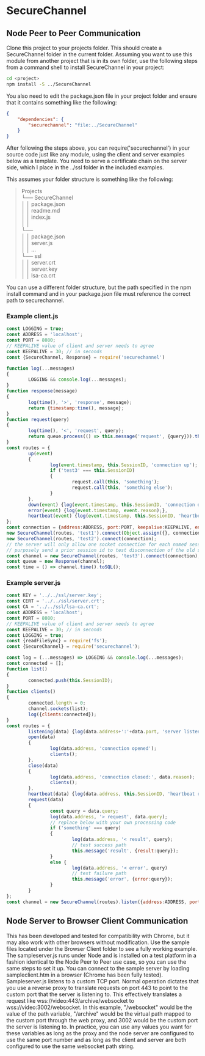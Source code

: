 # SecureChannel

## Node Peer to Peer Communication
Clone this project to your projects folder.  This should create a SecureChannel folder in the current folder.  Assuming you want to use this module from another project that is in its own folder, use the following steps from a command shell to install SecureChannel in your project:
```sh
cd <project>
npm install -S ../SecureChannel
```
You also need to edit the package.json file in your project folder and ensure that it contains something like the following:
```json
{
    "dependencies": {
        "securechannel": "file:../SecureChannel"
    }
}
```
After following the steps above, you can require('securechannel') in your source code just like any module, using the client and server examples below as a template.  You need to serve a certificate chain on the server side, which I place in the ../ssl folder in the included examples.

This assumes your folder structure is something like the following:

> Projects  
> └── SecureChannel  
>  │   │   package.json  
>  │   │   readme.md  
>  │   │   index.js  
>  │   │  
> └── <project>  
>  │   │   package.json  
>  │   │   server.js  
>  │   │   ...  
> └── ssl  
>  │   │   server.crt  
>  │   │   server.key  
>  │   │   lsa-ca.crt  

You can use a different folder structure, but the path specified in the npm install command and in your package.json file must reference the correct path to securechannel.
### Example client.js
```javascript
const LOGGING = true;
const ADDRESS = 'localhost';
const PORT = 8080;
// KEEPALIVE value of client and server needs to agree
const KEEPALIVE = 30; // in seconds
const {SecureChannel, Response} = require('securechannel')

function log(...messages)
{
        LOGGING && console.log(...messages);
}
function response(message)
{
        log(time(), '>', 'response', message);
        return {timestamp:time(), message};
}
function request(query)
{
        log(time(), '<', 'request', query);
        return queue.process(() => this.message('request', {query})).then(result => response(result), error => response(error));
}
const routes = {
        up(event)
        {
                log(event.timestamp, this.SessionID, 'connection up');
                if ('test3' === this.SessionID)
                {
                        request.call(this, 'something');
                        request.call(this, 'something else');
                }
        },
        down(event) {log(event.timestamp, this.SessionID, 'connection down');},
        error(event) {log(event.timestamp, event.reason);},
        heartbeat(event) {log(event.timestamp, this.SessionID, 'heartbeat received');}
};
const connection = {address:ADDRESS, port:PORT, keepalive:KEEPALIVE, enforceSSLVerification:false};
new SecureChannel(routes, 'test1').connect(Object.assign({}, connection, {keepalive:0}));
new SecureChannel(routes, 'test2').connect(connection);
// the server will only allow one socket connection for each named session
// purposely send a prior session id to test disconnection of the old socket on the server side
const channel = new SecureChannel(routes, 'test3').connect(connection);
const queue = new Response(channel);
const time = () => channel.time().toSQL();
```
### Example server.js
```javascript
const KEY = '../../ssl/server.key';
const CERT = '../../ssl/server.crt';
const CA = '../../ssl/lsa-ca.crt';
const ADDRESS = 'localhost';
const PORT = 8080;
// KEEPALIVE value of client and server needs to agree
const KEEPALIVE = 30; // in seconds
const LOGGING = true;
const {readFileSync} = require('fs');
const {SecureChannel} = require('securechannel');

const log = (...messages) => LOGGING && console.log(...messages);
const connected = [];
function list()
{
        connected.push(this.SessionID);
}
function clients()
{
        connected.length = 0;
        channel.sockets(list);
        log({clients:connected});
}
const routes = {
        listening(data) {log(data.address+':'+data.port, 'server listening');},
        open(data)
        {
                log(data.address, 'connection opened');
                clients();
        },
        close(data)
        {
                log(data.address, 'connection closed:', data.reason);
                clients();
        },
        heartbeat(data) {log(data.address, this.SessionID, 'heartbeat received', 'latency:', data.latency);},
        request(data)
        {
                const query = data.query;
                log(data.address, '> request', data.query);
                // replace below with your own processing code
                if ('something' === query)
                {
                        log(data.address, '< result', query);
                        // test success path
                        this.message('result', {result:query});
                }
                else {
                        log(data.address, '< error', query)
                        // test failure path
                        this.message('error', {error:query});
                }
        }
};
const channel = new SecureChannel(routes).listen({address:ADDRESS, port:PORT, keepalive:KEEPALIVE, cert:readFileSync(CERT), key:readFileSync(KEY), ca:readFileSync(CA)});
```
## Node Server to Browser Client Communication
This has been developed and tested for compatibility with Chrome, but it may also work with other browsers without modification.
Use the sample files located under the Browser Client folder to see a fully working example.  The sampleserver.js runs under Node and is installed on a test platform in a fashion identical to the Node Peer to Peer use case, so you can use the same steps to set it up.  You can connect to the sample server by loading sampleclient.htm in a browser (Chrome has been fully tested).
Sampleserver.js listens to a custom TCP port.  Normal operation dictates that you use a reverse proxy to translate requests on port 443 to point to the custom port that the server is listening to.  This effectively translates a request like wss://video:443/archive/websocket to wss://video:3002/websocket.  In this example, "/websocket" would be the value of the path variable, "/archive" would be the virtual path mapped to the custom port through the web proxy, and 3002 would be the custom port the server is listening to.  In practice, you can use any values you want for these variables as long as the proxy and the node server are configured to use the same port number and as long as the client and server are both configured to use the same websocket path string.
